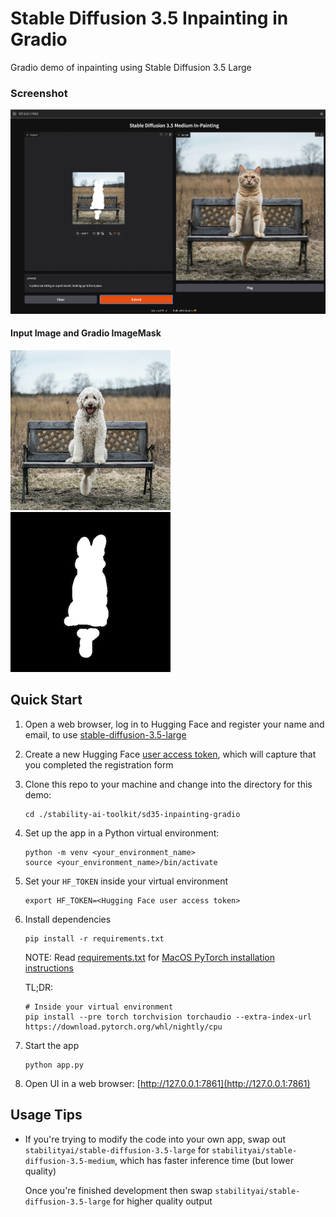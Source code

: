# Stable Diffusion 3.5 Inpainting in Gradio
Gradio demo of inpainting using Stable Diffusion 3.5 Large

### Screenshot
![screenshot.png](./images/screenshot.png)

#### Input Image and Gradio ImageMask
![example_input_256x256.png](./images/example_input_256x256.png) ![](./images/example_mask_256x256.png)

## Quick Start
1. Open a web browser, log in to Hugging Face and register your name and email,
   to use [stable-diffusion-3.5-large](https://huggingface.co/stabilityai/stable-diffusion-3.5-large)
2. Create a new Hugging Face [user access token](https://huggingface.co/docs/hub/en/security-tokens),
   which will capture that you completed the registration form
3. Clone this repo to your machine and change into the directory for this demo:
   ```
   cd ./stability-ai-toolkit/sd35-inpainting-gradio
   ```
4. Set up the app in a Python virtual environment:

   ```
   python -m venv <your_environment_name>
   source <your_environment_name>/bin/activate
   ```
5. Set your `HF_TOKEN` inside your virtual environment
   ```
   export HF_TOKEN=<Hugging Face user access token>
   ```
6. Install dependencies
   ```
   pip install -r requirements.txt
   ```

   NOTE: Read [requirements.txt](./requirements.txt) for
   [MacOS PyTorch installation instructions](https://developer.apple.com/metal/pytorch/)

   TL;DR:
   ```
   # Inside your virtual environment
   pip install --pre torch torchvision torchaudio --extra-index-url https://download.pytorch.org/whl/nightly/cpu
   ```
7. Start the app
   ```
   python app.py
   ```
8. Open UI in a web browser: [http://127.0.0.1:7861](http://127.0.0.1:7861)

## Usage Tips
* If you're trying to modify the code into your own app, swap out `stabilityai/stable-diffusion-3.5-large` for
  `stabilityai/stable-diffusion-3.5-medium`, which has faster inference time (but lower quality)

  Once you're finished development then swap `stabilityai/stable-diffusion-3.5-large` for higher quality output